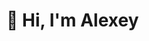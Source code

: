 # 👋 Hi, I'm Alexey

<p align="center">
  <img href="https://www.codewars.com/users/rsschool_976a889da7febe99/badges/large">
</p>
